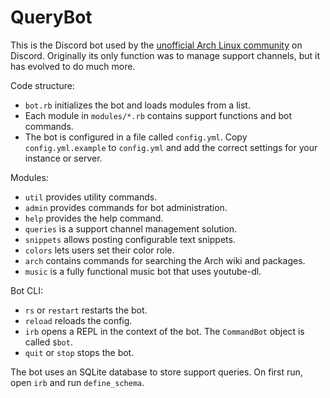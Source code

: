 # QueryBot

This is the Discord bot used by the [unofficial Arch Linux community][1] on Discord.
Originally its only function was to manage support channels, but it has evolved to
do much more.

Code structure:

- `bot.rb` initializes the bot and loads modules from a list.
- Each module in `modules/*.rb` contains support functions and bot commands.
- The bot is configured in a file called `config.yml`. Copy `config.yml.example`
  to `config.yml` and add the correct settings for your instance or server.

Modules:
- `util` provides utility commands.
- `admin` provides commands for bot administration.
- `help` provides the help command.
- `queries` is a support channel management solution.
- `snippets` allows posting configurable text snippets.
- `colors` lets users set their color role.
- `arch` contains commands for searching the Arch wiki and packages.
- `music` is a fully functional music bot that uses youtube-dl.

Bot CLI:

- `rs` or `restart` restarts the bot.
- `reload` reloads the config.
- `irb` opens a REPL in the context of the bot. The `CommandBot` object is called `$bot`.
- `quit` or `stop` stops the bot.

The bot uses an SQLite database to store support queries. On first run, open `irb`
and run `define_schema`.

[1]: https://discord.gg/3m6dbPR
